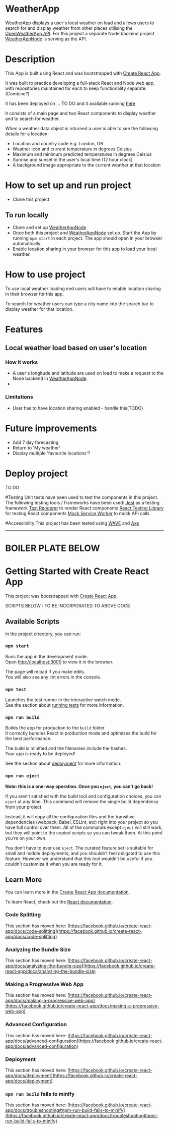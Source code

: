 # WeatherApp
WeatherApp displays a user's local weather on load and allows users to search for and display weather from other places utilising the [OpenWeatherApp API](https://openweathermap.org/api). For this project a separate Node backend project [WeatherAppNode](https://github.com/kmaaallen/WeatherAppNode) is serving as the API.

# Description
This App is built using React and was bootstrapped with [Create React App](https://github.com/facebook/create-react-app).

It was built to practice developing a full-stack React and Node web app, with repositories maintained for each to keep functionality separate. (Combine?)

It has been deployed on ... TO DO and it available running [here](https://react-weather-app-front-end.herokuapp.com/)

It consists of a main page and two React components to display weather and to search for weather.

When a weather data object is returned a user is able to see the following details for a location:
- Location and country code e.g. London, GB
- Weather icon and current temperature in degrees Celsius
- Maximum and minimum predicted temperatures in degrees Celsius
- Sunrise and sunset in the user's local time (12 hour clock)
- A background image appropriate to the current weather at that location

# How to set up and run project
- Clone this project

## To run locally
- Clone and set up [WeatherAppNode](https://github.com/kmaaallen/WeatherAppNode)
- Once both this project and [WeatherAppNode](https://github.com/kmaaallen/WeatherAppNode) set up. Start the App by running <code>npm start</code> in each project. The app should open in your browser automatically.
- Enable location sharing in your browser for this app to load your local weather.


# How to use project
To use local weather loading end users will have to enable location sharing in their browser for this app.

To search for weather users can type a city name into the search bar to display weather for that location.

# Features
## Local weather load based on user's location
### How it works
- A user's longitude and latitude are used on load to make a request to the Node backend in [WeatherAppNode](https://github.com/kmaaallen/WeatherAppNode).
-
### Limitations
- User has to have location sharing enabled - handle this(TODO)

# Future improvements
- Add 7 day forecasting
- Return to 'My weather'
- Display multiple 'favourite locations'?


# Deploy project
TO DO

#Testing
Unit tests have been used to test the components in this project. The following testing tools / frameworks have been used:
[Jest](https://jestjs.io/) as a testing framework
[Test Renderer](https://reactjs.org/docs/test-renderer.html) to render React components
[React Testing Library](https://testing-library.com/docs/react-testing-library/intro/) for testing React components
[Mock Service Worker](https://mswjs.io/) to mock API calls

#Accessibility
This project has been tested using [WAVE](https://wave.webaim.org/) and [Axe](https://www.deque.com/axe/devtools/)


---------------------------------------

# BOILER PLATE BELOW
# Getting Started with Create React App

This project was bootstrapped with [Create React App](https://github.com/facebook/create-react-app).

SCRIPTS BELOW : TO BE INCORPORATED TO ABOVE DOCS

## Available Scripts

In the project directory, you can run:

### `npm start`

Runs the app in the development mode.\
Open [http://localhost:3000](http://localhost:3000) to view it in the browser.

The page will reload if you make edits.\
You will also see any lint errors in the console.

### `npm test`

Launches the test runner in the interactive watch mode.\
See the section about [running tests](https://facebook.github.io/create-react-app/docs/running-tests) for more information.

### `npm run build`

Builds the app for production to the `build` folder.\
It correctly bundles React in production mode and optimizes the build for the best performance.

The build is minified and the filenames include the hashes.\
Your app is ready to be deployed!

See the section about [deployment](https://facebook.github.io/create-react-app/docs/deployment) for more information.

### `npm run eject`

**Note: this is a one-way operation. Once you `eject`, you can’t go back!**

If you aren’t satisfied with the build tool and configuration choices, you can `eject` at any time. This command will remove the single build dependency from your project.

Instead, it will copy all the configuration files and the transitive dependencies (webpack, Babel, ESLint, etc) right into your project so you have full control over them. All of the commands except `eject` will still work, but they will point to the copied scripts so you can tweak them. At this point you’re on your own.

You don’t have to ever use `eject`. The curated feature set is suitable for small and middle deployments, and you shouldn’t feel obligated to use this feature. However we understand that this tool wouldn’t be useful if you couldn’t customize it when you are ready for it.

## Learn More

You can learn more in the [Create React App documentation](https://facebook.github.io/create-react-app/docs/getting-started).

To learn React, check out the [React documentation](https://reactjs.org/).

### Code Splitting

This section has moved here: [https://facebook.github.io/create-react-app/docs/code-splitting](https://facebook.github.io/create-react-app/docs/code-splitting)

### Analyzing the Bundle Size

This section has moved here: [https://facebook.github.io/create-react-app/docs/analyzing-the-bundle-size](https://facebook.github.io/create-react-app/docs/analyzing-the-bundle-size)

### Making a Progressive Web App

This section has moved here: [https://facebook.github.io/create-react-app/docs/making-a-progressive-web-app](https://facebook.github.io/create-react-app/docs/making-a-progressive-web-app)

### Advanced Configuration

This section has moved here: [https://facebook.github.io/create-react-app/docs/advanced-configuration](https://facebook.github.io/create-react-app/docs/advanced-configuration)

### Deployment

This section has moved here: [https://facebook.github.io/create-react-app/docs/deployment](https://facebook.github.io/create-react-app/docs/deployment)

### `npm run build` fails to minify

This section has moved here: [https://facebook.github.io/create-react-app/docs/troubleshooting#npm-run-build-fails-to-minify](https://facebook.github.io/create-react-app/docs/troubleshooting#npm-run-build-fails-to-minify)
